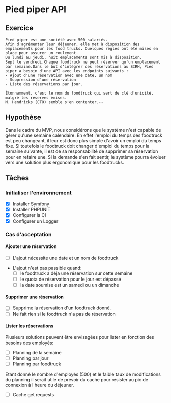 # Pied piper API

## Exercice

```
Pied piper est une société avec 500 salariés.
Afin d'agrémenter leur déjeuner, elle met à disposition des emplacements pour les food trucks. Quelques règles ont été mises en place pour assurer un roulement.
Du lundi au jeudi, huit emplacements sont mis à disposition.
Sept le vendredi.Chaque foodtruck ne peut réserver qu'un emplacement par semaine.Dans le but d'intégrer ces réservations au SIRH, Pied piper a besoin d'une API avec les endpoints suivants :
- Ajout d'une réservation avec une date, un nom
- Suppression d'une réservation
- Liste des réservations par jour.

Étonnamment, c'est le nom du foodtruck qui sert de clé d'unicité, malgré les réserves émises.
M. Hendricks (CTO) semble s'en contenter.--
```

## Hypothèse

Dans le cadre du MVP, nous considérons que le système n'est capable de gérer qu'une semaine calendaire.
En effet l'emploi du temps des foodtruck est peu changeant, il leur est donc plus simple d'avoir un emploi du temps fixe.
Si toutefois le foodtruck doit changer d'emploi du temps pour la semaine suivante, il est de sa responsabilité de 
supprimer sa réservation pour en refaire une.
Si la demande s'en fait sentir, le système pourra évoluer vers une solution plus ergonomique pour les foodtrucks.


## Tâches

### Initialiser l'environnement

- [x] Installer Symfony
- [x] Installer PHPUNIT
- [x] Configurer la CI
- [x] Configurer un Logger

### Cas d'acceptation

#### Ajouter une réservation 

- [ ] L'ajout nécessite une date et un nom de foodtruck
- L'ajout n'est pas passible quand:
  - [ ] le foodtruck a déja une réservation sur cette semaine
  - [ ] le quota de réservation pour le jour est dépassé
  - [ ] la date soumise est un samedi ou un dimanche

#### Supprimer une réservation

- [ ] Supprime la réservation d'un foodtruck donné.
- [ ] Ne fait rien si le foodtruck n'a pas de réservation

#### Lister les réservations

Plusieurs solutions peuvent être envisagées pour lister en fonction des besoins des employés:
- [ ] Planning de la semaine
- [ ] Planning par jour
- [ ] Planning par foodtruck

Etant donné le nombre d'employés (500) et le faible taux de modifications du planning il serait utile de prévoir du
cache pour résister au pic de connexion à l'heure du déjeuner.
- [ ] Cache get requests